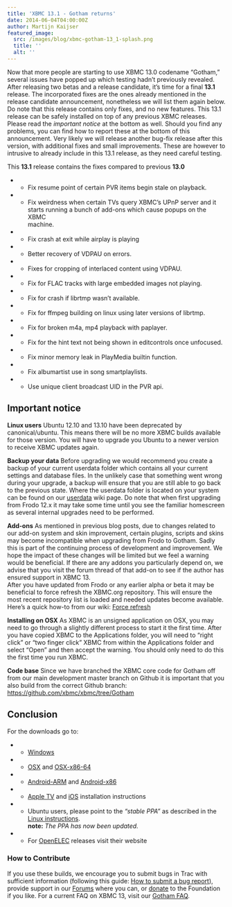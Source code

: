 ```yaml
---
title: 'XBMC 13.1 - Gotham returns'
date: 2014-06-04T04:00:00Z
author: Martijn Kaijser
featured_image:
  src: /images/blog/xbmc-gotham-13_1-splash.png
  title: ''
  alt: ''
---
```

Now that more people are starting to use XBMC 13.0 codename “Gotham,” several issues have popped up which testing hadn’t previously revealed. After releasing two betas and a release candidate, it’s time for a final **13.1** release. The incorporated fixes are the ones already mentioned in the release candidate announcement, nonetheless we will list them again below. Do note that this release contains only fixes, and no new features. This 13.1 release can be safely installed on top of any previous XBMC releases. Please read the *important notice* at the bottom as well. Should you find any problems, you can find how to report these at the bottom of this announcement. Very likely we will release another bug-fix release after this version, with additional fixes and small improvements. These are however to intrusive to already include in this 13.1 release, as they need careful testing.

 This **13.1** release contains the fixes compared to previous **13.0**

 
 * * Fix resume point of certain PVR items begin stale on playback.
 * * Fix weirdness when certain TVs query XBMC’s UPnP server and it  
 starts running a bunch of add-ons which cause popups on the XBMC  
 machine.
 * * Fix crash at exit while airplay is playing
 * * Better recovery of VDPAU on errors.
 * * Fixes for cropping of interlaced content using VDPAU.
 * * Fix for FLAC tracks with large embedded images not playing.
 * * Fix for crash if librtmp wasn’t available.
 * * Fix for ffmpeg building on linux using later versions of librtmp.
 * * Fix for broken m4a, mp4 playback with paplayer.
 * * Fix for the hint text not being shown in editcontrols once unfocused.
 * * Fix minor memory leak in PlayMedia builtin function.
 * * Fix albumartist use in song smartplaylists.
 * * Use unique client broadcast UID in the PVR api.
 
  

 Important notice
----------------

 **Linux users** Ubuntu 12.10 and 13.10 have been deprecated by canonical/ubuntu. This means there will be no more XBMC builds available for those version. You will have to upgrade you Ubuntu to a newer version to receive XBMC updates again.

 **Backup your data** Before upgrading we would recommend you create a backup of your current userdata folder which contains all your current settings and database files. In the unlikely case that something went wrong during your upgrade, a backup will ensure that you are still able to go back to the previous state. Where the userdata folder is located on your system can be found on our [userdata](https://kodi.wiki/view/Userdata) wiki page. Do note that when first upgrading from Frodo 12.x it may take some time until you see the familiar homescreen as several internal upgrades need to be performed.

 **Add-ons** As mentioned in previous blog posts, due to changes related to our add-on system and skin improvement, certain plugins, scripts and skins may become incompatible when upgrading from Frodo to Gotham. Sadly this is part of the continuing process of development and improvement. We hope the impact of these changes will be limited but we feel a warning would be beneficial. If there are any addons you particularly depend on, we advise that you visit the forum thread of that add-on to see if the author has ensured support in XBMC 13.  
 After you have updated from Frodo or any earlier alpha or beta it may be beneficial to force refresh the XBMC.org repository. This will ensure the most recent repository list is loaded and needed updates become available. Here’s a quick how-to from our wiki: [Force refresh](https://kodi.wiki/view/Add-on_manager)

 **Installing on OSX** As XBMC is an unsigned application on OSX, you may need to go through a slightly different process to start it the first time. After you have copied XBMC to the Applications folder, you will need to “right click” or “two finger click” XBMC from within the Applications folder and select “Open” and then accept the warning. You should only need to do this the first time you run XBMC.

 **Code base** Since we have branched the XBMC core code for Gotham off from our main development master branch on Github it is important that you also build from the correct Github branch: <https://github.com/xbmc/xbmc/tree/Gotham>

 Conclusion
----------

 For the downloads go to:

 
 * * [Windows](https://kodi.wiki/download/ "XBMC for Windows")
 * * [OSX](https://kodi.wiki/download/ "XBMC for OSX") and [OSX-x86-64](https://kodi.wiki/download/ "XBMC for 64bit OSX")
 * * [Android-ARM](https://kodi.wiki/download/ "XBMC for Android") and [Android-x86](https://kodi.wiki/download/ "XBMC for Android")
 * * [Apple TV](https://kodi.wiki/view/HOW-TO:Install_XBMC_on_Apple_TV_2 "Apple TV instuctions") and [iOS](https://kodi.wiki/view/HOW-TO:Install_XBMC_on_iPad/iPhone/iPod_touch "iOS installation instructions") installation instructions
 * * Ubuntu users, please point to the *“stable PPA”* as described in the [Linux instructions](https://kodi.wiki/view/HOW-TO:Install_XBMC_for_Linux "XBMC for Linux Install Instructions").  
**note:** *The PPA has now been updated.*
 * * For [OpenELEC](https://openelec.tv/news/22-releases/129-openelec-4-0-4-released) releases visit their website
 
 ### How to Contribute

 If you use these builds, we encourage you to submit bugs in Trac with sufficient information (following this guide: [How to submit a bug report](https://kodi.wiki/view/HOW-TO:Submit_a_bug_report)), provide support in our [Forums](https://forum.kodi.tv/ "XBMC Forums") where you can, or [donate](https://kodi.wiki/contribute/donate/ "XBMC Foundation Donations") to the Foundation if you like. For a current FAQ on XBMC 13, visit our [Gotham FAQ](https://kodi.wiki/view/XBMC_v13_(Gotham)_FAQ "XBMC 13 FAQ").

 